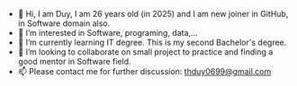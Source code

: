 - 👋 Hi, I am Duy, I am 26 years old (in 2025) and I am new joiner in GitHub, in Software domain also.
- 👀 I’m interested in Software, programing, data,...
- 🌱 I’m currently learning IT degree. This is my second Bachelor's degree.
- 💞️ I’m looking to collaborate on small project to practice and finding a good mentor in Software field.
- 📫 Please contact me for further discussion: thduy0699@gmail.com

<!---
tnthanhduy0699/tnthanhduy0699 is a ✨ special ✨ repository because its `README.md` (this file) appears on your GitHub profile.
You can click the Preview link to take a look at your changes.
--->
